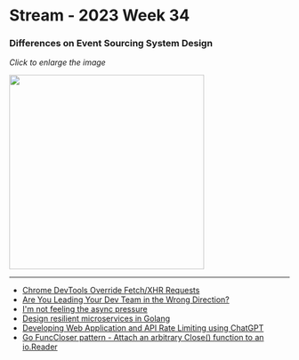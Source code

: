 # Stream - 2023 Week 34

### Differences on Event Sourcing System Design

_Click to enlarge the image_

<a href="https://github.com/primalskill/til/assets/489775/0a17ec12-2e02-4995-8106-0fdea66a1c10" target="_blank"><img src="https://github.com/primalskill/til/assets/489775/0a17ec12-2e02-4995-8106-0fdea66a1c10" width="350" /></a>

---

- [Chrome DevTools Override Fetch/XHR Requests](https://developer.chrome.com/docs/devtools/overrides/)
- [Are You Leading Your Dev Team in the Wrong Direction?](https://devinterrupted.substack.com/p/are-you-leading-your-dev-team-in)
- [I'm not feeling the async pressure](https://lucumr.pocoo.org/2020/1/1/async-pressure/)
- [Design resilient microservices in Golang](https://rkiselenko.dev/blog/resilient-microservice/)
- [Developing Web Application and API Rate Limiting using ChatGPT](https://www.openappsec.io/post/developing-web-application-and-api-rate-limiting-using-chatgpt)
- [Go FuncCloser pattern - Attach an arbitrary Close() function to an io.Reader](https://blog.sbstp.ca/posts/go-func-closer/)
